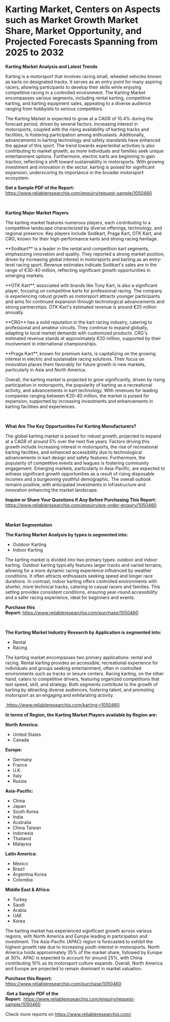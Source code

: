 <p><h1>Karting Market, Centers on Aspects such as Market Growth Market Share, Market Opportunity, and Projected Forecasts Spanning from 2025 to 2032</h1></p><p><strong>Karting Market Analysis and Latest Trends</strong></p>
<p><p>Karting is a motorsport that involves racing small, wheeled vehicles known as karts on designated tracks. It serves as an entry point for many aspiring racers, allowing participants to develop their skills while enjoying competitive racing in a controlled environment. The Karting Market encompasses various segments, including rental karting, competitive karting, and karting equipment sales, appealing to a diverse audience ranging from hobbyists to serious competitors.</p><p>The Karting Market is expected to grow at a CAGR of 10.4% during the forecast period, driven by several factors. Increasing interest in motorsports, coupled with the rising availability of karting tracks and facilities, is fostering participation among enthusiasts. Additionally, advancements in karting technology and safety standards have enhanced the appeal of this sport. The trend towards experiential activities is also contributing to market growth, as more individuals and families seek unique entertainment options. Furthermore, electric karts are beginning to gain traction, reflecting a shift toward sustainability in motorsports. With growing investment and innovation in the sector, karting is poised for significant expansion, underscoring its importance in the broader motorsport ecosystem.</p></p>
<p><strong>Get a Sample PDF of the Report:&nbsp;</strong> <a href="https://www.reliableresearchiq.com/enquiry/request-sample/1050460?utm_campaign=2226&utm_medium=2&utm_source=Github&utm_content=ia&utm_term=08022025&utm_id=karting">https://www.reliableresearchiq.com/enquiry/request-sample/1050460</a></p>
<p>&nbsp;</p>
<p><strong>Karting Major Market Players</strong></p>
<p><p>The karting market features numerous players, each contributing to a competitive landscape characterized by diverse offerings, technology, and regional presence. Key players include Sodikart, Praga Kart, OTK Kart, and CRG, known for their high-performance karts and strong racing heritage.</p><p>**Sodikart** is a leader in the rental and competition kart segments, emphasizing innovation and quality. They reported a strong market position, driven by increasing global interest in motorsports and karting as an entry-level racing sport. Revenue estimates indicate Sodikart's sales are in the range of €30-40 million, reflecting significant growth opportunities in emerging markets.</p><p>**OTK Kart**, associated with brands like Tony Kart, is also a significant player, focusing on competitive karts for professional racing. The company is experiencing robust growth as motorsport attracts younger participants and aims for continued expansion through technological advancements and strong partnerships. OTK Kart's estimated revenue is around €25 million annually.</p><p>**CRG** has a solid reputation in the kart racing industry, catering to professional and amateur circuits. They continue to expand globally, adapting to local market demands with customized products. CRG's estimated revenue stands at approximately €20 million, supported by their involvement in international championships.</p><p>**Praga Kart**, known for premium karts, is capitalizing on the growing interest in electric and sustainable racing solutions. Their focus on innovation places them favorably for future growth in new markets, particularly in Asia and North America.</p><p>Overall, the karting market is projected to grow significantly, driven by rising participation in motorsports, the popularity of karting as a recreational activity, and advancements in kart technology. With revenues for leading companies ranging between €20-40 million, the market is poised for expansion, supported by increasing investments and enhancements in karting facilities and experiences.</p></p>
<p>&nbsp;</p>
<p><strong>What Are The Key Opportunities For Karting Manufacturers?</strong></p>
<p><p>The global karting market is poised for robust growth, projected to expand at a CAGR of around 5% over the next five years. Factors driving this growth include increasing interest in motorsports, the rise of recreational karting facilities, and enhanced accessibility due to technological advancements in kart design and safety features. Furthermore, the popularity of competitive events and leagues is fostering community engagement. Emerging markets, particularly in Asia-Pacific, are expected to witness significant growth opportunities as a result of rising disposable incomes and a burgeoning youthful demographic. The overall outlook remains positive, with anticipated investments in infrastructure and innovation enhancing the market landscape.</p></p>
<p><strong>Inquire or Share Your Questions If Any Before Purchasing This Report:</strong> <a href="https://www.reliableresearchiq.com/enquiry/pre-order-enquiry/1050460?utm_campaign=2226&utm_medium=2&utm_source=Github&utm_content=ia&utm_term=08022025&utm_id=karting">https://www.reliableresearchiq.com/enquiry/pre-order-enquiry/1050460</a></p>
<p>&nbsp;</p>
<p><strong>Market Segmentation</strong></p>
<p><strong>The Karting Market Analysis by types is segmented into:</strong></p>
<p><ul><li>Outdoor Karting</li><li>Indoor Karting</li></ul></p>
<p><p>The karting market is divided into two primary types: outdoor and indoor karting. Outdoor karting typically features larger tracks and varied terrains, allowing for a more dynamic racing experience influenced by weather conditions. It often attracts enthusiasts seeking speed and longer race durations. In contrast, indoor karting offers controlled environments with shorter, more technical tracks, catering to casual racers and families. This setting provides consistent conditions, ensuring year-round accessibility and a safer racing experience, ideal for beginners and events.</p></p>
<p><strong>Purchase this Report:&nbsp;</strong><a href="https://www.reliableresearchiq.com/purchase/1050460?utm_campaign=2226&utm_medium=2&utm_source=Github&utm_content=ia&utm_term=08022025&utm_id=karting">https://www.reliableresearchiq.com/purchase/1050460</a></p>
<p>&nbsp;</p>
<p><strong>The Karting Market Industry Research by Application is segmented into:</strong></p>
<p><ul><li>Rental</li><li>Racing</li></ul></p>
<p><p>The karting market encompasses two primary applications: rental and racing. Rental karting provides an accessible, recreational experience for individuals and groups seeking entertainment, often in controlled environments such as tracks or leisure centers. Racing karting, on the other hand, caters to competitive drivers, featuring organized competitions that test speed, skill, and strategy. Both segments contribute to the growth of karting by attracting diverse audiences, fostering talent, and promoting motorsport as an engaging and exhilarating activity.</p></p>
<p><a href="https://www.reliableresearchiq.com/karting-r1050460?utm_campaign=2226&utm_medium=2&utm_source=Github&utm_content=ia&utm_term=08022025&utm_id=karting">&nbsp;https://www.reliableresearchiq.com/karting-r1050460</a></p>
<p><strong>In terms of Region, the Karting Market Players available by Region are:</strong></p>
<p>
    <p> <strong> North America: </strong>
        <ul>
            <li>United States</li>
            <li>Canada</li>
        </ul>
        </p> 
    <p> <strong> Europe: </strong>
        <ul>
            <li>Germany</li>
            <li>France</li>
            <li>U.K.</li>
            <li>Italy</li>
            <li>Russia</li>
        </ul>
        </p> 
    <p> <strong> Asia-Pacific: </strong>
        <ul>
            <li>China</li>
            <li>Japan</li>
            <li>South Korea</li>
            <li>India</li>
            <li>Australia</li>
            <li>China Taiwan</li>
            <li>Indonesia</li>
            <li>Thailand</li>
            <li>Malaysia</li>
        </ul>
        </p> 
    <p> <strong> Latin America: </strong>
        <ul>
            <li>Mexico</li>
            <li>Brazil</li>
            <li>Argentina Korea</li>
            <li>Colombia</li>
        </ul>
        </p> 
    <p> <strong> Middle East & Africa: </strong>
        <ul>
            <li>Turkey</li>
            <li>Saudi</li>
            <li>Arabia</li>
            <li>UAE</li>
            <li>Korea</li>
        </ul>
    </p>
    </p>
<p><p>The karting market has experienced significant growth across various regions, with North America and Europe leading in participation and investment. The Asia-Pacific (APAC) region is forecasted to exhibit the highest growth rate due to increasing youth interest in motorsports. North America holds approximately 35% of the market share, followed by Europe at 30%. APAC is expected to account for around 25%, with China contributing 10% as its motorsport culture expands. Overall, North America and Europe are projected to remain dominant in market valuation.</p></p>
<p><strong>Purchase this Report: </strong><a href="https://www.reliableresearchiq.com/purchase/1050460?utm_campaign=2226&utm_medium=2&utm_source=Github&utm_content=ia&utm_term=08022025&utm_id=karting">https://www.reliableresearchiq.com/purchase/1050460</a></p>
<p>&nbsp;<strong>Get a Sample PDF of the Report:&nbsp;&nbsp;</strong><a href="https://www.reliableresearchiq.com/enquiry/request-sample/1050460?utm_campaign=2226&utm_medium=2&utm_source=Github&utm_content=ia&utm_term=08022025&utm_id=karting">https://www.reliableresearchiq.com/enquiry/request-sample/1050460</a></p>
<p><strong></strong></p>
<p>Check more reports on <a href="https://www.reliableresearchiq.com/?utm_campaign=2226&utm_medium=2&utm_source=Github&utm_content=ia&utm_term=08022025&utm_id=karting">https://www.reliableresearchiq.com/</a></p>